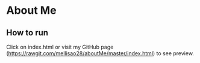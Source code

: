 About Me
===================================================

How to run
-----------
Click on index.html or visit my GitHub page (https://rawgit.com/mellisao28/aboutMe/master/index.html) to see preview.

